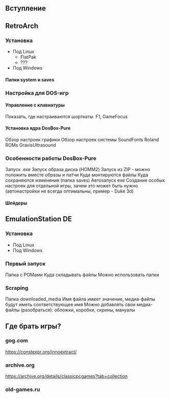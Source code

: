 ## Вступление


## RetroArch

### Установка

* Под Linux
	* FlatPak
	* ???
* Под Windows

#### Папки system и saves

### Настройка для DOS-игр

#### Управление с клавиатуры

Показать, где настраиваются шорткаты. F1, GameFocus

#### Установка ядра DosBox-Pure

Обзор настроек графики
Обзор настроек системы
SoundFonts
Roland ROMs
GravisUltrasound

### Особенности работы DosBox-Pure

Запуск .exe
Запуск образа диска (HOMM2)
Запуск из ZIP - можно положить вместе образы и патчи
Куда монтируются файлы
Куда сохраняются изменения (папка saves)
Автозапуск exe
Создание особых настроек для отдельной игры, зачем это может быть нужно (автонастройки не всегда оптимальны, пример - Duke 3d)



#### Шейдеры





## EmulationStation DE

### Установка

* Под Linux
* Под Windows

### Первый запуск

Папка с РОМами
Куда складывать файлы
Можно использовать папки

### Scraping

Папка downloaded_media
Имя файла имеет значение, медиа-файлы будут иметь соответствующее имя
Можно добавлять свои медиа-файлы (разобраться): обложки, коробки, скрины, мануалы


## Где брать игры?

### gog.com 

https://constexpr.org/innoextract/

### archive.org

https://archive.org/details/classicpcgames?tab=collection

### old-games.ru




